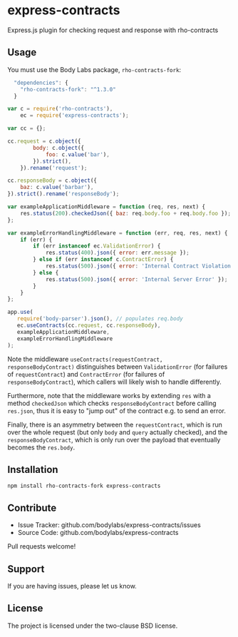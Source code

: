 express-contracts
=================

Express.js plugin for checking request and response with rho-contracts


Usage
-----

You must use the Body Labs package, `rho-contracts-fork`:
```js
  "dependencies": {
    "rho-contracts-fork": "^1.3.0"
  }
```

```js
var c = require('rho-contracts'),
    ec = require('express-contracts');

var cc = {};

cc.request = c.object({
        body: c.object({
            foo: c.value('bar'),
        }).strict(),
    }).rename('request');

cc.responseBody = c.object({
    baz: c.value('barbar'),
}).strict().rename('responseBody');

var exampleApplicationMiddleware = function (req, res, next) {
    res.status(200).checkedJson({ baz: req.body.foo + req.body.foo });
};

var exampleErrorHandlingMiddleware = function (err, req, res, next) {
    if (err) {
        if (err instanceof ec.ValidationError) {
            res.status(400).json({ error: err.message });
        } else if (err instanceof c.ContractError) {
            res.status(500).json({ error: 'Internal Contract Violation' });
        } else {
            res.status(500).json({ error: 'Internal Server Error' });
        }
    }
};

app.use(
   require('body-parser').json(), // populates req.body
   ec.useContracts(cc.request, cc.responseBody),
   exampleApplicationMiddleware,
   exampleErrorHandlingMiddleware
);
```

Note the middleware `useContracts(requestContract, responseBodyContract)`
distinguishes between `ValidationError` (for failures of `requestContract`) and
`ContractError` (for failures of `responseBodyContract`), which callers will
likely wish to handle differently.

Furthermore, note that the middleware works by extending `res` with a method
`checkedJson` which checks `responseBodyContract` before calling `res.json`,
thus it is easy to "jump out" of the contract e.g. to send an error.

Finally, there is an asymmetry between the `requestContract`, which is run over
the whole request (but only `body` and `query` actually checked), and the
`responseBodyContract`, which is only run over the payload that eventually
becomes the `res.body`.


Installation
------------

```console
npm install rho-contracts-fork express-contracts
```


Contribute
----------

- Issue Tracker: github.com/bodylabs/express-contracts/issues
- Source Code: github.com/bodylabs/express-contracts

Pull requests welcome!


Support
-------

If you are having issues, please let us know.


License
-------

The project is licensed under the two-clause BSD license.
